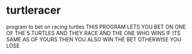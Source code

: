 # turtleracer
program to bet on racing turtles
THIS PROGRAM LETS YOU BET ON ONE OF THE 5 TURTLES AND THEY RACE AND THE ONE WHO WINS IF ITS SAME AS OF YOURS THEN YOU ALSO WIN THE BET OTHERWISE YOU LOSE
